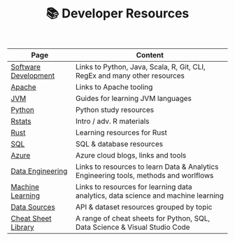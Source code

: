 <h1 align="center"><b> 📚 Developer Resources </b></h1>

<br>

**Page** | **Content**
-- | --
[Software Development](pages/software_development.md) | Links to Python, Java, Scala, R, Git, CLI, RegEx and many other resources
[Apache](languages/apache.md) | Links to Apache tooling
[JVM](languages/jvm.md) | Guides for learning JVM languages
[Python](languages/python.md) | Python study resources
[Rstats](languages/rstats.md) | Intro / adv. R materials
[Rust](languages/rust.md) | Learning resources for Rust
[SQL](languages/sql.md) | SQL & database resources
[Azure](cloud/azure.md) | Azure cloud blogs, links and tools
[Data Engineering](pages/data_engineering.md) | Links to resources to learn Data & Analytics Engineering tools, methods and worlflows
[Machine Learning](pages/machine_learning.md) | Links to resources for learning data analytics, data science and machine learning
[Data Sources](pages/data_cave.md) | API & dataset resources grouped by topic
[Cheat Sheet Library](pages/cheat_sheets.md) | A range of cheat sheets for Python, SQL, Data Science & Visual Studio Code
